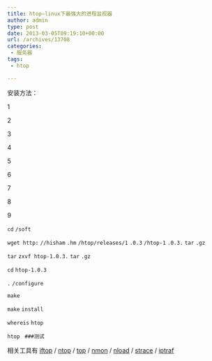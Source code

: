 ```yaml
---
title: htop–linux下最强大的进程监视器
author: admin
type: post
date: 2013-03-05T09:19:10+00:00
url: /archives/13708
categories:
 - 服务器
tags:
 - htop

---
```


安装方法：

1


2


3


4


5


6


7


8


9


`cd` `/soft`

`wget http:` `//hisham` `.hm` `/htop/releases/1` `.0.3` `/htop-1` `.0.3.` `tar` `.gz`

`tar` `zxvf htop-1.0.3.` `tar` `.gz`

`cd` `htop-1.0.3`

`.` `/configure`

`make`

`make` `install`

`whereis` `htop`

`htop ` `###测试`

相关工具有 [iftop](http://blog.haohtml.com/tag/iftop) / [ntop](http://blog.haohtml.com/tag/ntop) / [top](http://blog.haohtml.com/tag/top) / [nmon](http://blog.haohtml.com/tag/nmon) / [nload](http://blog.haohtml.com/tag/nload) / [strace](http://blog.haohtml.com/tag/strace) / [iptraf](http://blog.haohtml.com/tag/iptraf)